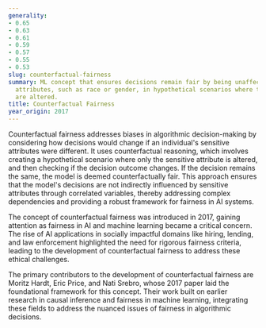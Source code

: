 ```yaml
---
generality:
- 0.65
- 0.63
- 0.61
- 0.59
- 0.57
- 0.55
- 0.53
slug: counterfactual-fairness
summary: ML concept that ensures decisions remain fair by being unaffected by sensitive
  attributes, such as race or gender, in hypothetical scenarios where these attributes
  are altered.
title: Counterfactual Fairness
year_origin: 2017
---
```


Counterfactual fairness addresses biases in algorithmic decision-making by considering how decisions would change if an individual's sensitive attributes were different. It uses counterfactual reasoning, which involves creating a hypothetical scenario where only the sensitive attribute is altered, and then checking if the decision outcome changes. If the decision remains the same, the model is deemed counterfactually fair. This approach ensures that the model's decisions are not indirectly influenced by sensitive attributes through correlated variables, thereby addressing complex dependencies and providing a robust framework for fairness in AI systems.

The concept of counterfactual fairness was introduced in 2017, gaining attention as fairness in AI and machine learning became a critical concern. The rise of AI applications in socially impactful domains like hiring, lending, and law enforcement highlighted the need for rigorous fairness criteria, leading to the development of counterfactual fairness to address these ethical challenges.

The primary contributors to the development of counterfactual fairness are Moritz Hardt, Eric Price, and Nati Srebro, whose 2017 paper laid the foundational framework for this concept. Their work built on earlier research in causal inference and fairness in machine learning, integrating these fields to address the nuanced issues of fairness in algorithmic decisions.